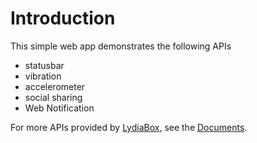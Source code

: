 # Introduction
 This simple web app demonstrates the following APIs

- statusbar
- vibration
- accelerometer
- social sharing
- Web Notification

For more APIs provided by [LydiaBox](http://lydiabox.com), see the [Documents](http://wiki.lydiabox.com).
